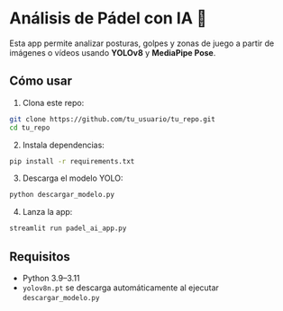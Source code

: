 # Análisis de Pádel con IA 🏓

Esta app permite analizar posturas, golpes y zonas de juego a partir de imágenes o vídeos usando **YOLOv8** y **MediaPipe Pose**.

## Cómo usar

1. Clona este repo:
```bash
git clone https://github.com/tu_usuario/tu_repo.git
cd tu_repo
```

2. Instala dependencias:
```bash
pip install -r requirements.txt
```

3. Descarga el modelo YOLO:
```bash
python descargar_modelo.py
```

4. Lanza la app:
```bash
streamlit run padel_ai_app.py
```

## Requisitos

- Python 3.9–3.11
- `yolov8n.pt` se descarga automáticamente al ejecutar `descargar_modelo.py`
